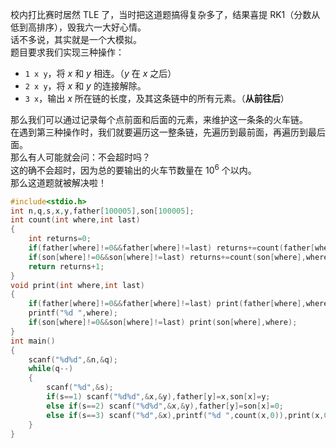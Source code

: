 校内打比赛时居然 TLE 了，当时把这道题搞得复杂多了，结果喜提 RK1（分数从低到高排序），毁我六一大好心情。     
话不多说，其实就是一个大模拟。     
题目要求我们实现三种操作：
- `1 x y`，将 $x$ 和 $y$ 相连。（$y$ 在 $x$ 之后）
- `2 x y`，将 $x$ 和 $y$ 的连接解除。
- `3 x`，输出 $x$ 所在链的长度，及其这条链中的所有元素。（**从前往后**）

那么我们可以通过记录每个点前面和后面的元素，来维护这一条条的火车链。  
在遇到第三种操作时，我们就要遍历这一整条链，先遍历到最前面，再遍历到最后面。     
那么有人可能就会问：不会超时吗？   
这的确不会超时，因为总的要输出的火车节数量在 $10^6$ 个以内。   
那么这道题就被解决啦！
```cpp
#include<stdio.h>
int n,q,s,x,y,father[100005],son[100005];
int count(int where,int last)
{
	int returns=0;
	if(father[where]!=0&&father[where]!=last) returns+=count(father[where],where);
	if(son[where]!=0&&son[where]!=last) returns+=count(son[where],where);
	return returns+1;
}
void print(int where,int last)
{
	if(father[where]!=0&&father[where]!=last) print(father[where],where);
	printf("%d ",where);
	if(son[where]!=0&&son[where]!=last) print(son[where],where);
}
int main()
{
	scanf("%d%d",&n,&q);
	while(q--)
	{
		scanf("%d",&s);
		if(s==1) scanf("%d%d",&x,&y),father[y]=x,son[x]=y;
		else if(s==2) scanf("%d%d",&x,&y),father[y]=son[x]=0;
		else if(s==3) scanf("%d",&x),printf("%d ",count(x,0)),print(x,0),putchar('\n');
	}
}
```
